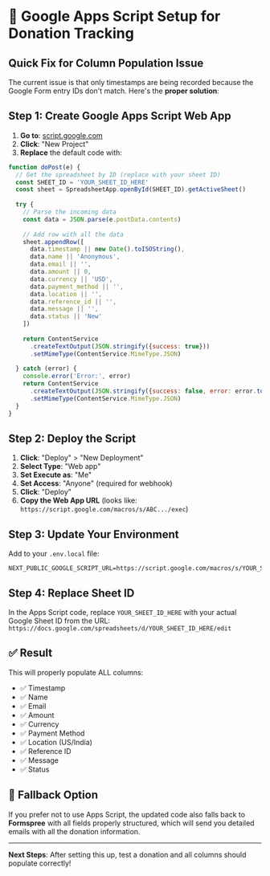 # 🔧 Google Apps Script Setup for Donation Tracking

## Quick Fix for Column Population Issue

The current issue is that only timestamps are being recorded because the Google Form entry IDs don't match. Here's the **proper solution**:

## Step 1: Create Google Apps Script Web App

1. **Go to**: [script.google.com](https://script.google.com)
2. **Click**: "New Project"
3. **Replace** the default code with:

```javascript
function doPost(e) {
  // Get the spreadsheet by ID (replace with your sheet ID)
  const SHEET_ID = 'YOUR_SHEET_ID_HERE'
  const sheet = SpreadsheetApp.openById(SHEET_ID).getActiveSheet()
  
  try {
    // Parse the incoming data
    const data = JSON.parse(e.postData.contents)
    
    // Add row with all the data
    sheet.appendRow([
      data.timestamp || new Date().toISOString(),
      data.name || 'Anonymous',
      data.email || '',
      data.amount || 0,
      data.currency || 'USD',
      data.payment_method || '',
      data.location || '',
      data.reference_id || '',
      data.message || '',
      data.status || 'New'
    ])
    
    return ContentService
      .createTextOutput(JSON.stringify({success: true}))
      .setMimeType(ContentService.MimeType.JSON)
      
  } catch (error) {
    console.error('Error:', error)
    return ContentService
      .createTextOutput(JSON.stringify({success: false, error: error.toString()}))
      .setMimeType(ContentService.MimeType.JSON)
  }
}
```

## Step 2: Deploy the Script

1. **Click**: "Deploy" > "New Deployment"
2. **Select Type**: "Web app"
3. **Set Execute as**: "Me" 
4. **Set Access**: "Anyone" (required for webhook)
5. **Click**: "Deploy"
6. **Copy the Web App URL** (looks like: `https://script.google.com/macros/s/ABC.../exec`)

## Step 3: Update Your Environment

Add to your `.env.local` file:
```
NEXT_PUBLIC_GOOGLE_SCRIPT_URL=https://script.google.com/macros/s/YOUR_SCRIPT_ID/exec
```

## Step 4: Replace Sheet ID

In the Apps Script code, replace `YOUR_SHEET_ID_HERE` with your actual Google Sheet ID from the URL:
`https://docs.google.com/spreadsheets/d/YOUR_SHEET_ID_HERE/edit`

## ✅ Result

This will properly populate ALL columns:
- ✅ Timestamp 
- ✅ Name
- ✅ Email  
- ✅ Amount
- ✅ Currency
- ✅ Payment Method
- ✅ Location (US/India)
- ✅ Reference ID
- ✅ Message
- ✅ Status

## 🔄 Fallback Option

If you prefer not to use Apps Script, the updated code also falls back to **Formspree** with all fields properly structured, which will send you detailed emails with all the donation information.

---

**Next Steps**: After setting this up, test a donation and all columns should populate correctly!
